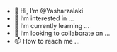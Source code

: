 - 👋 Hi, I’m @Yasharzalaki
- 👀 I’m interested in ...
- 🌱 I’m currently learning ...
- 💞️ I’m looking to collaborate on ...
- 📫 How to reach me ...

<!---
Yasharzalaki/Yasharzalaki is a ✨ special ✨ repository because its `README.md` (this file) appears on your GitHub profile.
You can click the Preview link to take a look at your changes.
--->
